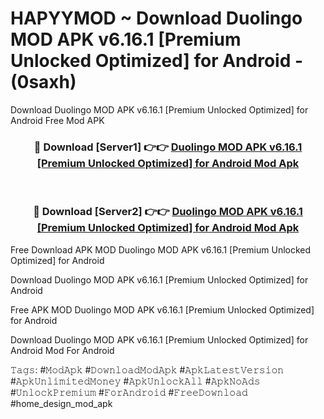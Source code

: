# HAPYYMOD ~ Download Duolingo MOD APK v6.16.1 [Premium Unlocked Optimized] for Android - (0saxh)
Download Duolingo MOD APK v6.16.1 [Premium Unlocked Optimized] for Android Free Mod APK

<div align="center">
<h3>🔴 Download [Server1] 👉👉 <a href="https://apk-comot.site?title=Duolingo_MOD_APK_v6.16.1_[Premium_Unlocked_Optimized]_for_Android">Duolingo MOD APK v6.16.1 [Premium Unlocked Optimized] for Android Mod Apk</a></h3><br>

<h3>🔴 Download [Server2] 👉👉 <a href="https://apk-comot.site?title=Duolingo_MOD_APK_v6.16.1_[Premium_Unlocked_Optimized]_for_Android">Duolingo MOD APK v6.16.1 [Premium Unlocked Optimized] for Android Mod Apk</a></h3>
</div>


Free Download APK MOD Duolingo MOD APK v6.16.1 [Premium Unlocked Optimized] for Android

Download Duolingo MOD APK v6.16.1 [Premium Unlocked Optimized] for Android 

Free APK MOD Duolingo MOD APK v6.16.1 [Premium Unlocked Optimized] for Android 

Download Duolingo MOD APK v6.16.1 [Premium Unlocked Optimized] for Android Mod For Android

𝚃𝚊𝚐𝚜: #𝙼𝚘𝚍𝙰𝚙𝚔 #𝙳𝚘𝚠𝚗𝚕𝚘𝚊𝚍𝙼𝚘𝚍𝙰𝚙𝚔 #𝙰𝚙𝚔𝙻𝚊𝚝𝚎𝚜𝚝𝚅𝚎𝚛𝚜𝚒𝚘𝚗 #𝙰𝚙𝚔𝚄𝚗𝚕𝚒𝚖𝚒𝚝𝚎𝚍𝙼𝚘𝚗𝚎𝚢 #𝙰𝚙𝚔𝚄𝚗𝚕𝚘𝚌𝚔𝙰𝚕𝚕 #𝙰𝚙𝚔𝙽𝚘𝙰𝚍𝚜 #𝚄𝚗𝚕𝚘𝚌𝚔𝙿𝚛𝚎𝚖𝚒𝚞𝚖 #𝙵𝚘𝚛𝙰𝚗𝚍𝚛𝚘𝚒𝚍 #𝙵𝚛𝚎𝚎𝙳𝚘𝚠𝚗𝚕𝚘𝚊𝚍 #home_design_mod_apk